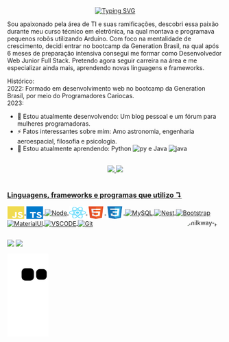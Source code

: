 <div align="center">
<a href="https://git.io/typing-svg"><img src="https://readme-typing-svg.demolab.com?font=Fira+Code&pause=1000&color=A531F7&width=435&lines=Ol%C3%A1+mundo%2C+sejam+todos+bem-vindos+%E2%9C%A8;Uma+resenha+sobre+mim+abaixo++%F0%9F%91%87;Cogito,+ergo+sum+%F0%9F%A7%A0" alt="Typing SVG" /></a>
</div>

Sou apaixonado pela área de TI e suas ramificações, descobri essa paixão durante meu curso técnico em eletrônica, na qual montava e programava pequenos robôs utilizando Arduíno. Com foco na mentalidade de crescimento, decidi entrar no bootcamp da Generation Brasil, na qual após 6 meses de preparação intensiva consegui me formar como Desenvolvedor Web Junior Full Stack. Pretendo agora seguir carreira na área e me especializar ainda mais, aprendendo novas linguagens e frameworks.
</br>

Histórico:
</br>
2022: Formado em desenvolvimento web no bootcamp da Generation Brasil, por meio do Programadores Cariocas.
</br>
2023:

- 🔭 Estou atualmente desenvolvendo: Um blog pessoal e um fórum para mulheres programadoras.
- ⚡ Fatos interessantes sobre mim: Amo astronomia, engenharia aeroespacial, filosofia e psicologia.
- 🌱 Estou atualmente aprendendo: Python <img alt="py" height="20" width="20" src="https://cdn.jsdelivr.net/gh/devicons/devicon/icons/python/python-original.svg" /> e Java <img alt="java" height="20" width="20" src="https://cdn.jsdelivr.net/gh/devicons/devicon/icons/java/java-original.svg" />
          
          


<br>
<div align="center">
  <a href="https://github.com/gust-tech">
  <img height="160em" src="https://github-readme-stats.vercel.app/api?username=gust-tech&show_icons=true&theme=midnight-purple&include_all_commits=true&count_private=true"/>
  <img height="160em" src="https://github-readme-stats.vercel.app/api/top-langs/?username=gust-tech&layout=compact&langs_count=7&theme=midnight-purple"/>
</div>
  
  <div style="display: inline_block"><br>
    
  ### Linguagens, frameworks e programas que utilizo ↴
  
  <img align="center" alt="Js" height="30" width="40" src="https://raw.githubusercontent.com/devicons/devicon/master/icons/javascript/javascript-plain.svg">
  <img align="center" alt="Ts" height="30" width="40" src="https://raw.githubusercontent.com/devicons/devicon/master/icons/typescript/typescript-plain.svg">
  <img align="center" alt="Node" height="30" width="40" src="https://cdn.jsdelivr.net/gh/devicons/devicon/icons/nodejs/nodejs-original.svg">
  <img align="center" alt="React" height="30" width="40" src="https://raw.githubusercontent.com/devicons/devicon/master/icons/react/react-original.svg">
  <img align="center" alt="HTML" height="30" width="40" src="https://raw.githubusercontent.com/devicons/devicon/master/icons/html5/html5-original.svg">
  <img align="center" alt="CSS" height="30" width="40" src="https://raw.githubusercontent.com/devicons/devicon/master/icons/css3/css3-original.svg">
  <img align="center" alt="MySQL" height="30" width="40" src="https://cdn.jsdelivr.net/gh/devicons/devicon/icons/mysql/mysql-original.svg">
  <img align="center" alt="Nest" height="30" width="40" src="https://cdn.jsdelivr.net/gh/devicons/devicon/icons/nestjs/nestjs-plain.svg">
  <img align="center" alt="Bootstrap" height="30" width="40" src="https://upload.wikimedia.org/wikipedia/commons/thumb/b/b2/Bootstrap_logo.svg/512px-Bootstrap_logo.svg.png">
  <img align="center" alt="MaterialUI" height="30" width="40" src="https://cdn.jsdelivr.net/gh/devicons/devicon/icons/materialui/materialui-original.svg">
  <img align="center" alt="VSCODE" height="30" width="40" src="https://cdn.jsdelivr.net/gh/devicons/devicon/icons/vscode/vscode-original.svg">
  <img align="center" alt="Git" height="30" width="40" src="https://cdn.jsdelivr.net/gh/devicons/devicon/icons/git/git-original.svg">
  <img align="right" alt="milkway-pic" height="150" style="border-radius:50px;" src="https://s2.glbimg.com/d7u91U_Sk8_kEJ9L9cRsXIKvHoc=/e.glbimg.com/og/ed/f/original/2015/04/30/pilares-da-criacao.jpg">
</div>

   ##
  
  <div> 
  <a href="mailto:agustavo156@gmail.com"><img src="https://img.shields.io/badge/-Gmail-%23333?style=for-the-badge&logo=gmail&logoColor=white" target="_blank"></a>
  <a href="https://www.linkedin.com/in/gustavo-rocha-860706250" target="_blank"><img src="https://img.shields.io/badge/-LinkedIn-%230077B5?style=for-the-badge&logo=linkedin&logoColor=white" target="_blank"></a>
  
  ![Snake animation](https://github.com/gust-tech/gust-tech/blob/output/github-contribution-grid-snake.svg)
 
</div>
